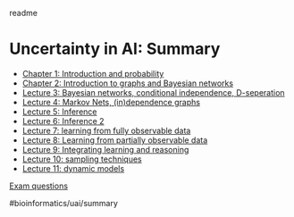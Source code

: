 readme
# Uncertainty in AI: Summary
* [Chapter 1: Introduction and probability](chapters/chapter_1.md)
* [Chapter 2: Introduction to graphs and Bayesian networks](chapters/chapter_2.md)
* [Lecture 3: Bayesian networks, conditional independence, D-seperation](chapters/chapter_3.md)
* [Lecture 4: Markov Nets, (in)dependence graphs](chapters/chapter_4.md)
* [Lecture 5: Inference](chapters/chapter_5.md)
* [Lecture 6: Inference 2](chapters/chapter_6.md)
* [Lecture 7: learning from fully observable data](chapters/chapter_7)
* [Lecture 8: Learning from partially observable data](chapters/chapter_8.md)
* [Lecture 9: Integrating learning and reasoning](chapters/chapter_9.md)
* [Lecture 10: sampling techniques](chapter/chapter_10.md)
* [Lecture 11: dynamic models](chapters/chapter_11.md)

[Exam questions](practice_questions/exam_questions.md)

#bioinformatics/uai/summary